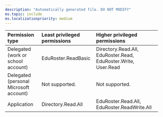 ```yaml
---
description: "Automatically generated file. DO NOT MODIFY"
ms.topic: include
ms.localizationpriority: medium
---
```


|Permission type|Least privileged permissions|Higher privileged permissions|
|:---|:---|:---|
|Delegated (work or school account)|EduRoster.ReadBasic|Directory.Read.All, EduRoster.Read, EduRoster.Write, User.Read|
|Delegated (personal Microsoft account)|Not supported.|Not supported.|
|Application|Directory.Read.All|EduRoster.Read.All, EduRoster.ReadWrite.All|

